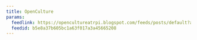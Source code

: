 ```yaml
---
title: OpenCulture
params:
  feedlink: https://opencultureatrpi.blogspot.com/feeds/posts/default?alt=rss
  feedid: b5e8a37b605bc1a63f017a3a45665208
---
```

